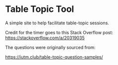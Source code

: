 # Table Topic Tool

A simple site to help facilitate table-topic sessions.

Credit for the timer goes to this Stack Overflow post: https://stackoverflow.com/a/20319035

The questions were originally sourced from:

https://iutm.club/table-topic-question-samples/

